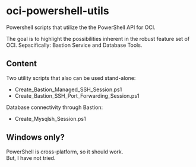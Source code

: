 # oci-powershell-utils

Powershell scripts that utilize the the PowerShell API for OCI.

The goal is to highlight the possibilities inherent in the robust feature set of OCI. 
Sepscifically: Bastion Service and Database Tools.  

## Content 

Two utility scripts that also can be used stand-alone: 

* Create_Bastion_Managed_SSH_Session.ps1
* Create_Bastion_SSH_Port_Forwarding_Session.ps1

Database connectivity through Bastion: 

* Create_Mysqlsh_Session.ps1

## Windows only? 

PowerShell is cross-platform, so it should work.  
But, I have not tried. 
